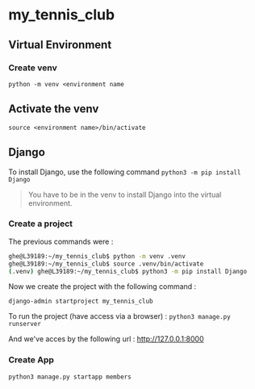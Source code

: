 my_tennis_club
==============

## Virtual Environment

### Create venv
`python -m venv <environment name`

Activate the venv
-----------------
`source <environment name>/bin/activate`

Django
------

To install Django, use the following command `python3 -m pip install Django` 

> You have to be in the venv to install Django into the virtual environment.

### Create a project

The previous commands were : 

```bash
ghe@L39189:~/my_tennis_club$ python -m venv .venv
ghe@L39189:~/my_tennis_club$ source .venv/bin/activate
(.venv) ghe@L39189:~/my_tennis_club$ python3 -m pip install Django
```
Now we create the project with the following command :  

`django-admin startproject my_tennis_club`

To run the project (have access via a browser) : `python3 manage.py runserver`

And we've acces by the following url : http://127.0.0.1:8000

### Create App

`python3 manage.py startapp members`
